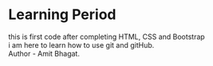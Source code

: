 # Learning Period
this is first code after completing HTML, CSS and Bootstrap
<br/>
i am here to learn how to use git and gitHub.
</br>
Author - Amit Bhagat.
